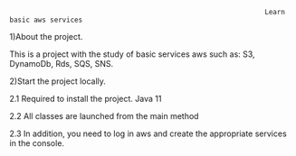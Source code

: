                                                                   Learn basic aws services

1)About the project.

This is a project with the study of basic services aws such as: S3, DynamoDb, Rds, SQS, SNS.

2)Start the project locally.

2.1 Required to install the project.
Java 11

2.2 All classes are launched from the main method

2.3 In addition, you need to log in aws and create the appropriate services in the console.
